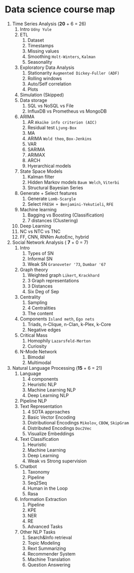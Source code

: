 # Data science course map

1. Time Series Analysis         (**20** + 6 = 26)
   1. Intro `Udny Yule`
   2. ETL
      1. Dataset
      2. Timestamps
      3. Missing values
      4. Smoothing `Holt-Winters`, `Kalman`
      5. Seasonality
   3. Exploratory Data Analysis
      1. Stationarity `Augmented Dickey-Fuller (ADF)`
      2. Rolling windows
      3. Auto/Self correlation
      4. Plots
   4. Simulation (Skipped)
   5. Data storage
      1. SQL vs NoSQL vs File
      2. InfluxDB vs Prometheus vs MongoDB
   6. ARIMA
      1. AR `Akaike info criterion (AIC)`
      2. Residual test `Ljung-Box`
      3. MA
      4. ARIMA `Wold theo`, `Box-Jenkins`
      5. VAR
      6. SARIMA
      7. ARIMAX
      8. ARCH
      9. Hyerarchical models
   7. State Space Models
      1. Kalman filter
      2. Hidden Markov models `Baum Welch`, `Viterbi`
      3. Structural Bayesian Series
   8. Generate + Select features
      1. Generate `Lomb-Scargle`
      2. Select `FRESH + Benjamini-Yekutieli`, `RFE`
   9. Machine learning
      1.  Bagging vs Boosting (Classification)
      2.  7 distances (Clustering)
   10. Deep Learning
      1.  NC vs NTC vs TNC
      2.  FF, CNN, RNNm AutoEnc, hybrid
2. Social Network Analysis      ( **7** + 0 =  7)
   1. Intro
      1. Types of SN
      2. Informal SN
      3. Weak SN `Granoveter '73`, `Dumbar '67`
   2. Graph theory
      1. Weighted graph `Likert`, `Krackhard`
      2. 3 Graph representations
      3. 3 Distances
      4. Six Deg of Sep
   3. Centrality
      1. Sampling
      2. 4 Centralities
      3. The content
   4. Components `Island meth`, `Ego nets`
      1. Triads, n-Clique, n-Clan, k-Plex, k-Core
      2. Negative edges
   5. Critical Mass
      1. Homophily `Lazarsfeld-Merton`
      2. Curiosity
   6. N-Mode Network
      1. Bimodal
      2. Multimodal
3. Natural Language Processing  (**15** + 6 = 21)
   1. Language
      1. 4 components
      2. Heuristic NLP
      3. Machine Learning NLP
      4. Deep Learning NLP
   2. Pipeline NLP
   3. Text Representation
      1. 4 SOTA approaches
      2. Basic Vector Encoding
      4. Distributional Encodings `Mikolov`, `CBOW`, `SkipGram`
      3. Distributed Encodings `Doc2Vec`
      4. Visualize Embeddings
   4. Text Classification
      1. Heuristic
      2. Machine Learning
      3. Deep Learning
      4. Weak vs Strong supervision
   5. Chatbot
      1. Taxonomy
      2. Pipeline
      3. Seq2Seq
      4. Human in the Loop
      5. Rasa
   6. Information Extraction
      1. Pipeline
      2. KPE
      3. NER
      4. RE
      5. Advanced Tasks
   7. Other NLP Tasks
      1. Search&Info retrieval
      2. Topic Modeling
      3. Rext Summarizing
      4. Recommender System
      5. Machine Translation
      6. Question Answering
